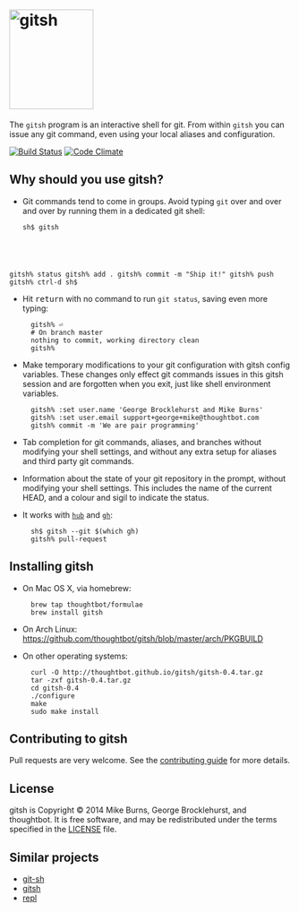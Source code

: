 # <img src="http://thoughtbot.github.io/gitsh/images/gitsh-logo.png" alt="gitsh" width="150" height="178">

The `gitsh` program is an interactive shell for git. From within `gitsh` you can
issue any git command, even using your local aliases and configuration.

[![Build Status](https://travis-ci.org/thoughtbot/gitsh.png?branch=master)](https://travis-ci.org/thoughtbot/gitsh)
[![Code Climate](https://codeclimate.com/github/thoughtbot/gitsh.png)](https://codeclimate.com/github/thoughtbot/gitsh)

## Why should you use gitsh?

* Git commands tend to come in groups. Avoid typing `git` over and over and over
  by running them in a dedicated git shell:

    <pre><code>sh$ gitsh
gitsh% status
gitsh% add .
gitsh% commit -m "Ship it!"
gitsh% push
gitsh% <kbd>ctrl</kbd>-<kbd>d</kbd>
sh$</code></pre>

* Hit <kbd>return</kbd> with no command to run `git status`, saving even more
  typing:

        gitsh% ⏎
        # On branch master
        nothing to commit, working directory clean
        gitsh% 

* Make temporary modifications to your git configuration with gitsh config
  variables. These changes only effect git commands issues in this gitsh
  session and are forgotten when you exit, just like shell environment
  variables.

        gitsh% :set user.name 'George Brocklehurst and Mike Burns'
        gitsh% :set user.email support+george+mike@thoughtbot.com
        gitsh% commit -m 'We are pair programming'

* Tab completion for git commands, aliases, and branches without modifying your
  shell settings, and without any extra setup for aliases and third party
  git commands.

* Information about the state of your git repository in the prompt, without
  modifying your shell settings. This includes the name of the current HEAD, and
  a colour and sigil to indicate the status.

* It works with [`hub`][hub] and [`gh`][gh]:

        sh$ gitsh --git $(which gh)
        gitsh% pull-request

## Installing gitsh

* On Mac OS X, via homebrew:

        brew tap thoughtbot/formulae
        brew install gitsh

* On Arch Linux: https://github.com/thoughtbot/gitsh/blob/master/arch/PKGBUILD

* On other operating systems:

        curl -O http://thoughtbot.github.io/gitsh/gitsh-0.4.tar.gz
        tar -zxf gitsh-0.4.tar.gz
        cd gitsh-0.4
        ./configure
        make
        sudo make install

## Contributing to gitsh

Pull requests are very welcome. See the [contributing guide][CONTRIBUTING] for
more details.

## License

gitsh is Copyright © 2014 Mike Burns, George Brocklehurst, and thoughtbot. It is
free software, and may be redistributed under the terms specified in the
[LICENSE][LICENSE] file.

## Similar projects

* [git-sh][]
* [gitsh][]
* [repl][]

[hub]: http://hub.github.com/
[gh]: https://github.com/jingweno/gh
[CONTRIBUTING]: https://github.com/thoughtbot/gitsh/blob/master/CONTRIBUTING.md
[LICENSE]: https://github.com/thoughtbot/gitsh/blob/master/LICENSE
[git-sh]: https://github.com/rtomayko/git-sh
[gitsh]: https://github.com/caglar/gitsh
[repl]: https://github.com/defunkt/repl
